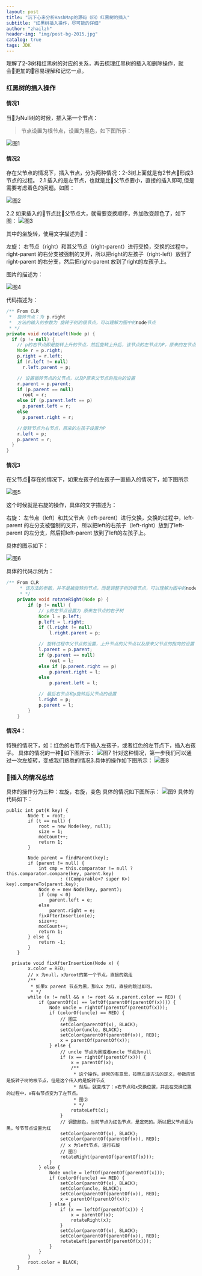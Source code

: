 ```yaml
---
layout: post
title: "沉下心来分析HashMap的源码（四）红黑树的插入"
subtitle: "红黑树插入操作，尽可能的详细"
author: "zhailzh"  
header-img: "img/post-bg-2015.jpg"  
catalog: true
tags: JDK  
---
```


理解了2-3树和红黑树的对应的关系，再去梳理红黑树的插入和删除操作，就会更加的容易理解和记忆一点。

<!--more-->

### 红黑树的插入操作

#### 情况1

当为Null树的时候，插入第一个节点：

>节点设置为根节点，设置为黑色，如下图所示：

![图1](https://raw.githubusercontent.com/AndiHappy/blogimage/master/post/2019/tt1.jpg)

#### 情况2
存在父节点的情况下，插入节点，分为两种情况：2-3树上面就是有2节点形成3节点的过程。
  2.1 插入的是左节点，也就是比父节点要小，直接的插入即可,但是需要考虑着色的问题。如图：

![图2](https://raw.githubusercontent.com/AndiHappy/blogimage/master/post/2019/tt2.jpg)

  2.2 如果插入的节点比父节点大，就需要变换顺序，外加改变颜色了，如下图：
![图3](https://raw.githubusercontent.com/AndiHappy/blogimage/master/post/2019/tt3.jpg)

其中的坐旋转，使用文字描述为：

左旋： 右节点（right）和其父节点（right-parent）进行交换，交换的过程中，right-parent 的右分支被强制的叉开，所以把right的左孩子（right-left）放到了right-parent 的右分支，然后把right-parent 放到了right的左孩子上。

图片的描述为：

![图4](https://raw.githubusercontent.com/AndiHappy/blogimage/master/post/2019/tt4.jpg)

代码描述为：

~~~java
/** From CLR
 *  旋转节点：为 p.right
 *  方法的输入的参数为 旋转子树的根节点，可以理解为图中的node节点
 * */
private void rotateLeft(Node p) {
  if (p != null) {
    // p的右节点即是旋转上升的节点，然后旋转上升后，该节点的左节点为P，原来的左节点，这是为p的右节点
    Node r = p.right;
    p.right = r.left;
    if (r.left != null)
      r.left.parent = p;

    // 设置循转节点的父节点，以及P原来父节点的指向的设置
    r.parent = p.parent;
    if (p.parent == null)
      root = r;
    else if (p.parent.left == p)
      p.parent.left = r;
    else
      p.parent.right = r;

    //旋转节点为右节点，原来的左孩子设置为P
    r.left = p;
    p.parent = r;
  }
}
~~~

#### 情况3
在父节点存在的情况下，如果左孩子的左孩子一直插入的情况下，如下图所示

![图5](https://raw.githubusercontent.com/AndiHappy/blogimage/master/post/2019/tt5.jpg)

这个时候就是右旋的操作，具体的文字描述为：

右旋： 左节点（left）和其父节点（left-parent）进行交换，交换的过程中，left-parent 的左分支被强制的叉开，所以把left的右孩子（left-right）放到了left-parent 的左分支，然后把left-parent 放到了left的左孩子上。

具体的图示如下：  

![图6](https://raw.githubusercontent.com/AndiHappy/blogimage/master/post/2019/tt6.jpg)

具体的代码示例为：

~~~java
/** From CLR
	 * 该方法的参数，并不是被旋转的节点，而是调整子树的根节点，可以理解为图中的node节点
	 * */
	private void rotateRight(Node p) {
		if (p != null) {
			// p的左节点设置为 原来左节点的右子树
			Node l = p.left;
			p.left = l.right;
			if (l.right != null)
				l.right.parent = p;

			// 旋转过程中父节点的设置，上升节点的父节点以及原来父节点的指向的设置
			l.parent = p.parent;
			if (p.parent == null)
				root = l;
			else if (p.parent.right == p)
				p.parent.right = l;
			else
				p.parent.left = l;

			// 最后右节点和p旋转后父节点的设置
			l.right = p;
			p.parent = l;
		}
	}
~~~

#### 情况4：
特殊的情况下，如：红色的右节点下插入左孩子，或者红色的左节点下，插入右孩子。
具体的情况的一种如下图所示：
![图7](https://raw.githubusercontent.com/AndiHappy/blogimage/master/post/2019/tt7.jpg)
针对这种情况，第一步我们可以通过一次左旋转，变成我们熟悉的情况3.具体的操作如下图所示：
![图8](https://raw.githubusercontent.com/AndiHappy/blogimage/master/post/2019/tt8.jpg)
### 插入的情况总结

具体的操作分为三种：左旋，右旋，变色
具体的情况如下图所示：
![图9](https://raw.githubusercontent.com/AndiHappy/blogimage/master/post/2019/tt9.jpg)
具体的代码如下：

~~~
public int put(K key) {
		Node t = root;
		if (t == null) {
			root = new Node(key, null);
			size = 1;
			modCount++;
			return 1;
		}

		Node parent = findParent(key);
		if (parent != null) {
			int cmp = this.comparator != null ? this.comparator.compare(key, parent.key)
					: ((Comparable<? super K>) key).compareTo(parent.key);
			Node e = new Node(key, parent);
			if (cmp < 0)
				parent.left = e;
			else
				parent.right = e;
			fixAfterInsertion(e);
			size++;
			modCount++;
			return 1;
		} else {
			return -1;
		}
	}

  private void fixAfterInsertion(Node x) {
		x.color = RED;
		// x 为null，x为root的第一个节点，直接的跳走
		/**
		 * 如果x parent 节点为黑，那么x 为红，直接的跳过即可。
		 * */
		while (x != null && x != root && x.parent.color == RED) {
			if (parentOf(x) == leftOf(parentOf(parentOf(x)))) {
				Node uncle = rightOf(parentOf(parentOf(x)));
				if (colorOf(uncle) == RED) {
					// 图三
					setColor(parentOf(x), BLACK);
					setColor(uncle, BLACK);
					setColor(parentOf(parentOf(x)), RED);
					x = parentOf(parentOf(x));
				} else {
					// uncle 节点为黑或者uncle 节点为null
					if (x == rightOf(parentOf(x))) {
						x = parentOf(x);
						/**
						 * 这个操作，非常的有意思，按照左旋方法的定义，参数应该是旋转子树的根节点，但是这个传入的是旋转节点
						 * 然后，就变成了：x右节点和x交换位置，并且在交换位置的过程中，x有右节点变为了左节点。
						 * 图②
						 * */
						rotateLeft(x);
					}
					// 调整颜色，当前节点为红色节点，是定死的。所以把父节点设为黑，爷节节点设置为红
					setColor(parentOf(x), BLACK);
					setColor(parentOf(parentOf(x)), RED);
					// x 为left节点，进行右旋
					// 图①
					rotateRight(parentOf(parentOf(x)));
				}
			} else {
				Node uncle = leftOf(parentOf(parentOf(x)));
				if (colorOf(uncle) == RED) {
					setColor(parentOf(x), BLACK);
					setColor(uncle, BLACK);
					setColor(parentOf(parentOf(x)), RED);
					x = parentOf(parentOf(x));
				} else {
					if (x == leftOf(parentOf(x))) {
						x = parentOf(x);
						rotateRight(x);
					}
					setColor(parentOf(x), BLACK);
					setColor(parentOf(parentOf(x)), RED);
					rotateLeft(parentOf(parentOf(x)));
				}
			}
		}
		root.color = BLACK;
	}

~~~
